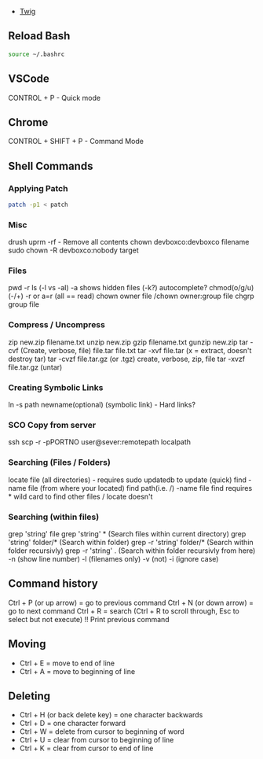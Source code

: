 - [Twig](/d8notes/twig)

## Reload Bash
```bash
source ~/.bashrc
```

## VSCode
CONTROL + P - Quick mode

## Chrome
CONTROL + SHIFT + P - Command Mode

## Shell Commands

### Applying Patch
```bash
patch -p1 < patch
```

### Misc
drush uprm -rf - Remove all contents
chown devboxco:devboxco filename
sudo chown -R devboxco:nobody target

### Files
pwd
-r
ls (-l vs -al) -a shows hidden files (-k?)
autocomplete?
chmod(o/g/u)(-/+) -r   or a=r (all == read)
chown owner file  /chown owner:group file
chgrp group file

### Compress / Uncompress
zip new.zip filename.txt
unzip new.zip
gzip filename.txt
gunzip new.zip
tar -cvf (Create, verbose, file) file.tar file.txt
tar -xvf file.tar (x = extract, doesn't destroy tar)
tar -cvzf file.tar.gz (or .tgz) create, verbose, zip, file
tar -xvzf file.tar.gz (untar)

### Creating Symbolic Links
ln -s path newname(optional) (symbolic link) - Hard links?

### SCO Copy from server
ssh
scp -r -pPORTNO user@sever:remotepath localpath

### Searching (Files / Folders)
locate file (all directories) - requires sudo updatedb to update (quick)
find -name file (from where your located)
find path(i.e. /) -name file
find requires * wild card to find other files / locate doesn't

### Searching (within files)
grep 'string' file
grep 'string' * (Search files within current directory)
grep 'string' folder/* (Search within folder)
grep -r 'string' folder/* (Search within folder recursivly)
grep -r 'string' . (Search within folder recursivly from here)
-n (show line number)
-l (filenames only)
-v (not)
-i (ignore case)

## Command history
Ctrl + P (or up arrow) = go to previous command
Ctrl + N (or down arrow) = go to next command
Ctrl + R = search (Ctrl + R to scroll through, Esc to select but not execute)
!!	Print previous command

## Moving
- Ctrl + E = move to end of line
- Ctrl + A = move to beginning of line

## Deleting
- Ctrl + H (or back delete key) = one character backwards
- Ctrl + D = one character forward
- Ctrl + W = delete from cursor to beginning of word
- Ctrl + U = clear from cursor to beginning of line
- Ctrl + K = clear from cursor to end of line

